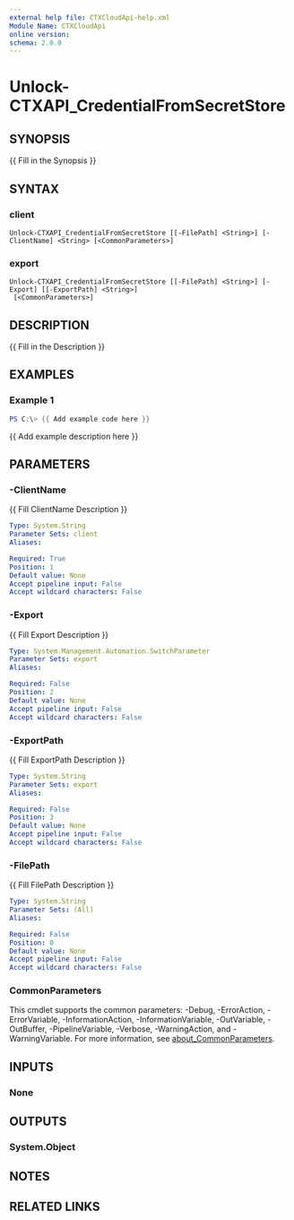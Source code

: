 ```yaml
---
external help file: CTXCloudApi-help.xml
Module Name: CTXCloudApi
online version:
schema: 2.0.0
---
```


# Unlock-CTXAPI_CredentialFromSecretStore

## SYNOPSIS
{{ Fill in the Synopsis }}

## SYNTAX

### client
```
Unlock-CTXAPI_CredentialFromSecretStore [[-FilePath] <String>] [-ClientName] <String> [<CommonParameters>]
```

### export
```
Unlock-CTXAPI_CredentialFromSecretStore [[-FilePath] <String>] [-Export] [[-ExportPath] <String>]
 [<CommonParameters>]
```

## DESCRIPTION
{{ Fill in the Description }}

## EXAMPLES

### Example 1
```powershell
PS C:\> {{ Add example code here }}
```

{{ Add example description here }}

## PARAMETERS

### -ClientName
{{ Fill ClientName Description }}

```yaml
Type: System.String
Parameter Sets: client
Aliases:

Required: True
Position: 1
Default value: None
Accept pipeline input: False
Accept wildcard characters: False
```

### -Export
{{ Fill Export Description }}

```yaml
Type: System.Management.Automation.SwitchParameter
Parameter Sets: export
Aliases:

Required: False
Position: 2
Default value: None
Accept pipeline input: False
Accept wildcard characters: False
```

### -ExportPath
{{ Fill ExportPath Description }}

```yaml
Type: System.String
Parameter Sets: export
Aliases:

Required: False
Position: 3
Default value: None
Accept pipeline input: False
Accept wildcard characters: False
```

### -FilePath
{{ Fill FilePath Description }}

```yaml
Type: System.String
Parameter Sets: (All)
Aliases:

Required: False
Position: 0
Default value: None
Accept pipeline input: False
Accept wildcard characters: False
```

### CommonParameters
This cmdlet supports the common parameters: -Debug, -ErrorAction, -ErrorVariable, -InformationAction, -InformationVariable, -OutVariable, -OutBuffer, -PipelineVariable, -Verbose, -WarningAction, and -WarningVariable. For more information, see [about_CommonParameters](http://go.microsoft.com/fwlink/?LinkID=113216).

## INPUTS

### None

## OUTPUTS

### System.Object
## NOTES

## RELATED LINKS

